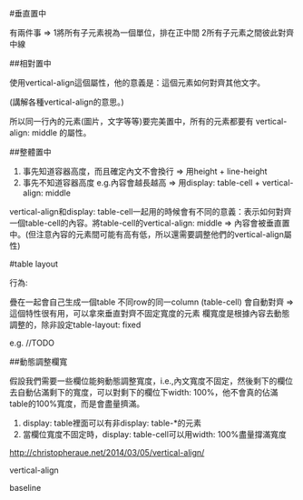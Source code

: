 #垂直置中

有兩件事 => 1將所有子元素視為一個單位，排在正中間 2所有子元素之間彼此對齊中線

##相對置中

使用vertical-align這個屬性，他的意義是：這個元素如何對齊其他文字。

(講解各種vertical-align的意思。)

所以同一行內的元素(圖片，文字等等)要完美置中，所有的元素都要有 vertical-align: middle 的屬性。

##整體置中

1. 事先知道容器高度，而且確定內文不會換行 => 用height + line-height
2. 事先不知道容器高度 e.g.內容會越長越高 => 用display: table-cell + vertical-align: middle

vertical-align和display: table-cell一起用的時候會有不同的意義：表示如何對齊一個table-cell的內容。將table-cell的vertical-align: middle => 內容會被垂直置中。(但注意內容的元素間可能有高有低，所以還需要調整他們的vertical-align屬性)

#table layout

行為:

疊在一起會自己生成一個table
不同row的同一column (table-cell) 會自動對齊 => 這個特性很有用，可以拿來垂直對齊不固定寬度的元素
欄寬度是根據內容去動態調整的，除非設定table-layout: fixed

e.g. //TODO

##動態調整欄寬

假設我們需要一些欄位能夠動態調整寬度，i.e.,內文寬度不固定，然後剩下的欄位去自動佔滿剩下的寬度，可以對剩下的欄位下width: 100%，他不會真的佔滿table的100%寬度，而是會盡量擠滿。



1. display: table裡面可以有非display: table-*的元素
3. 當欄位寬度不固定時，display: table-cell可以用width: 100%盡量撐滿寬度


http://christopheraue.net/2014/03/05/vertical-align/

vertical-align

baseline
